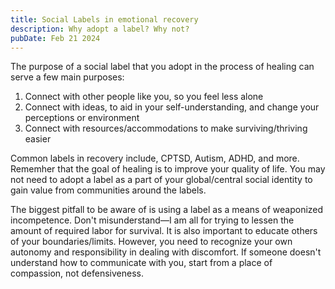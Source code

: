 ```yaml
---
title: Social Labels in emotional recovery
description: Why adopt a label? Why not?
pubDate: Feb 21 2024
---
```

The purpose of a social label that you adopt in the process of healing can serve a few main purposes:

1. Connect with other people like you, so you feel less alone
1. Connect with ideas, to aid in your self-understanding, and change your perceptions or environment
1. Connect with resources/accommodations to make surviving/thriving easier

Common labels in recovery include, CPTSD, Autism, ADHD, and more. Rememher that the goal of healing is to improve your quality of life. You may not need to adopt a label as a part of your global/central social identity to gain value from communities around the labels. 

The biggest pitfall to be aware of is using a label as a means of weaponized incompetence. Don't misunderstand—I am all for trying to lessen the amount of required labor for survival. It is also important to educate others of your boundaries/limits. However, you need to recognize your own autonomy and responsibility in dealing with discomfort. If someone doesn't understand how to communicate with you, start from a place of compassion, not defensiveness.
